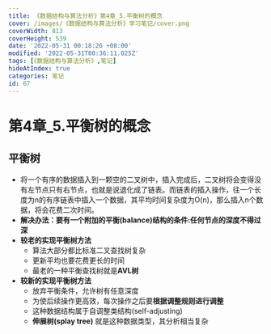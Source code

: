```yaml
---
title: 《数据结构与算法分析》第4章_5.平衡树的概念
cover: /images/《数据结构与算法分析》学习笔记/cover.png
coverWidth: 813
coverHeight: 539
date: '2022-05-31 00:18:26 +08:00'
modified: '2022-05-31T00:36:11.025Z'
tags: [《数据结构与算法分析》,笔记]
hideAtIndex: true
categories: 笔记
id: 67
---
```



# 第4章_5.平衡树的概念
## 平衡树
* 将一个有序的数据插入到一颗空的二叉树中，插入完成后，二叉树将会变得没有左节点只有右节点，也就是说退化成了链表。而链表的插入操作，往一个长度为n的有序链表中插入一个数据，其平均时间复杂度为O(n)，那么插入n个数据，将会花费二次时间。
* **解决办法：**要有一个附加的**平衡(balance)结构的条件:任何节点的深度不得过深**
* **较老的实现平衡树方法**
  * 算法大部分都比标准二叉查找树复杂
  * 更新平均也要花费更长的时间
  * 最老的一种平衡查找树就是**AVL树**
* **较新的实现平衡树方法**
  + 放弃平衡条件，允许树有任意深度
  + 为使后续操作更高效，每次操作之后要**根据调整规则进行调整**
  + 这种数据结构属于自调整类结构(self-adjusting)
  + **伸展树(splay tree)** 就是这种数据类型，其分析相当复杂 
